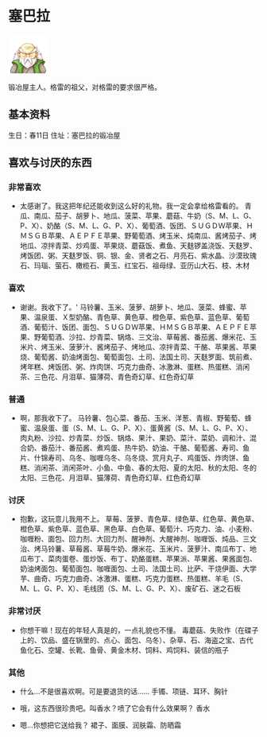 # 塞巴拉

![塞巴拉.png](塞巴拉.png)

锻冶屋主人。格雷的祖父，对格雷的要求很严格。

## 基本资料

生日：春11日
住址：塞巴拉的锻冶屋

## 喜欢与讨厌的东西

### 非常喜欢

- 太感谢了。我这把年纪还能收到这么好的礼物。我一定会拿给格雷看的。
青瓜、南瓜、茄子、胡萝卜、地瓜、菠菜、苹果、蘑菇、牛奶（S、M、L、G、P、X）、奶酪（S、M、L、G、P、X）、葡萄酒、饭团、ＳＵＧＤＷ苹果、ＨＭＳＧＢ苹果、ＡＥＰＦＥ苹果、野葡萄酒、烤玉米、炖南瓜、酱烤茄子、烤地瓜、凉拌青菜、炒鸡蛋、苹果烧、蘑菇饭、煮鱼、天麸锣盖浇饭、天麸罗、烤饭团、粥、天麸罗饭、铜、银、金、贤者之石、月亮石、紫水晶、沙漠玫瑰石、玛瑙、萤石、橄榄石、黄玉、红宝石、祖母绿、亚历山大石、枝、木材

### 喜欢

- 谢谢。我收下了。'
马铃薯、玉米、菠萝、胡萝卜、地瓜、菠菜、蜂蜜、苹果、温泉蛋、Ｘ型奶酪、青色草、黄色草、橙色草、紫色草、蓝色草、葡萄酒、葡萄汁、饭团、面包、ＳＵＧＤＷ苹果、ＨＭＳＧＢ苹果、ＡＥＰＦＥ苹果、野葡萄酒、沙拉、炒青菜、锅烙、三文治、草莓酱、番茄酱、爆米花、玉米片、烤玉米、菠萝汁、酱烤茄子、烤地瓜、凉拌青菜、干酪、苹果酱、苹果烧、葡萄酱、奶油烤面包、葡萄面包、土司、法国土司、天麸罗面、筑前煮、烤年糕、烤饭团、粥、炸肉饼、巧克力曲奇、冰激淋、蛋糕、热蛋糕、消闲茶、三色花、月泪草、猫薄荷、青色奇幻草、红色奇幻草

### 普通

- 啊，那我收下了。
马铃薯、包心菜、番茄、玉米、洋葱、青椒、野葡萄、蜂蜜、温泉蛋、蛋（S、M、L、G、P、X）、蛋黄酱（S、M、L、G、P、X）、肉丸粉、沙拉、炒青菜、炒饭、锅烙、果汁、果奶、菜汁、菜奶、调和汁、混合奶、番茄汁、番茄酱、煮鸡蛋、热牛奶、奶油、干酪、葡萄酱、寿司、鱼片、什锦寿司、乌冬、咖喱乌冬、乌冬烧、赏月丸子、鸡蛋饭、炸肉饼、鱼糕、消闲茶、消闲茶叶、小鱼、中鱼、春的太阳、夏的太阳、秋的太阳、冬的太阳、三色花、月泪草、猫薄荷、青色奇幻草、红色奇幻草

### 讨厌

- 抱歉，这玩意儿我用不上。
草莓、菠萝、青色草、绿色草、红色草、黄色草、橙色草、紫色草、蓝色草、黑色草、白色草、葡萄汁、巧克力、油、小麦粉、咖喱粉、面包、回力剂、大回力剂、醒神剂、大醒神剂、咖喱饭、炖品、三文治、烤马铃薯、草莓酱、草莓牛奶、爆米花、玉米片、菠萝汁、南瓜布丁、地瓜布丁、菜肉蛋卷、蛋炒饭、布丁、奶酪蛋糕、苹果派、苹果酱、果酱面包、奶油烤面包、葡萄面包、咖喱面包、土司、法国土司、比萨、干烧伊面、大学芋、曲奇、巧克力曲奇、冰激淋、蛋糕、巧克力蛋糕、热蛋糕、羊毛（S、M、L、G、P、X）、毛线团（S、M、L、G、P、X）、废矿石、迷之石板

### 非常讨厌

- 你想干嘛！现在的年轻人真是的，一点礼貌也不懂。
毒蘑菇、失败作（在碟子上的、饮品、盛在锅里的、点心、面包、乌冬）、杂草、石、海盗之宝、古代鱼化石、空罐、长靴、鱼骨、黄金木材、饲料、鸡饲料、装信的瓶子

### 其他

- 什么…不是很喜欢啊。可是要退货的话……
手镯、项链、耳环、胸针

- 哦，这东西很珍贵吧。叫香水？喷了它会有什么效果啊？
香水

- 嗯…你想把它送给我？
裙子、面膜、润肤霜、防晒霜
